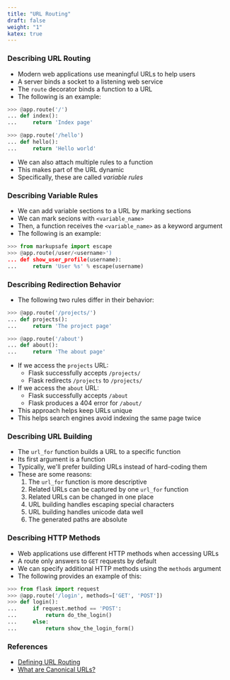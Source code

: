 ```yaml
---
title: "URL Routing"
draft: false
weight: "1"
katex: true
---
```


### Describing URL Routing
- Modern web applications use meaningful URLs to help users
- A server binds a socket to a listening web service
- The `route` decorator binds a function to a URL
- The following is an example:

```python
>>> @app.route('/')
... def index():
...     return 'Index page'

>>> @app.route('/hello')
... def hello():
...     return 'Hello world'
```

- We can also attach multiple rules to a function
- This makes part of the URL dynamic
- Specifically, these are called *variable rules*

### Describing Variable Rules
- We can add variable sections to a URL by marking sections
- We can mark secions with `<variable_name>`
- Then, a function receives the `<variable_name>` as a keyword argument
- The following is an example:

```python
>>> from markupsafe import escape
>>> @app.route(/user/<username>')
... def show_user_profile(username):
...     return 'User %s' % escape(username)
```

### Describing Redirection Behavior
- The following two rules differ in their behavior:

```python
>>> @app.route('/projects/')
... def projects():
...     return 'The project page'

>>> @app.route('/about')
... def about():
...     return 'The about page'
```

- If we access the `projects` URL:
	- Flask successfully accepts `/projects/`
	- Flask redirects `/projects` to `/projects/`
- If we access the `about` URL:
	- Flask successfully accepts `/about`
	- Flask produces a $404$ error for `/about/`
- This approach helps keep URLs unique
- This helps search engines avoid indexing the same page twice

### Describing URL Building
- The `url_for` function builds a URL to a specific function
- Its first argument is a function
- Typically, we'll prefer building URLs instead of hard-coding them
- These are some reasons:
	1. The `url_for` function is more descriptive
	2. Related URLs can be captured by one `url_for` function
	3. Related URLs can be changed in one place
	4. URL building handles escaping special characters
	5. URL building handles unicode data well
	6. The generated paths are absolute

### Describing HTTP Methods
- Web applications use different HTTP methods when accessing URLs
- A route only answers to `GET` requests by default
- We can specify additional HTTP methods using the `methods` argument
- The following provides an example of this:

```python
>>> from flask import request
>>> @app.route('/login', methods=['GET', 'POST'])
>>> def login():
...     if request.method == 'POST':
...         return do_the_login()
...     else:
...         return show_the_login_form()
```

### References
- [Defining URL Routing](https://flask.palletsprojects.com/en/1.1.x/quickstart/#routing)
- [What are Canonical URLs?](https://stackoverflow.com/a/1047459/12777044)
